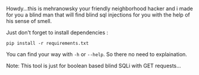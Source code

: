 Howdy...this is mehranowsky your friendly neighborhood hacker and i made for you a blind man that will find blind sql injections for you with the help of his sense of smell.

Just don't forget to install dependencies :

```pip install -r requirements.txt```

You can find your way with ```-h``` or ```--help```. So there no need to explaination.

Note: This tool is just for boolean based blind SQLi with GET requests...